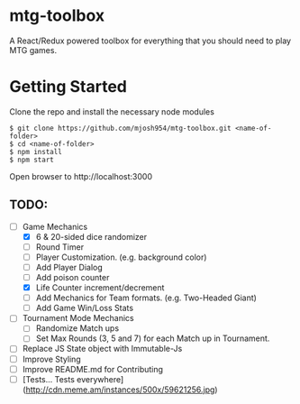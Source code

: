 # mtg-toolbox
A React/Redux powered toolbox for everything that you should need to play MTG games.

# Getting Started
Clone the repo and install the necessary node modules
```
$ git clone https://github.com/mjosh954/mtg-toolbox.git <name-of-folder>
$ cd <name-of-folder>
$ npm install
$ npm start
```
Open browser to http://localhost:3000

## TODO:
- [ ] Game Mechanics
  - [x] 6 & 20-sided dice randomizer
  - [ ] Round Timer
  - [ ] Player Customization. (e.g. background color)
  - [ ] Add Player Dialog
  - [ ] Add poison counter
  - [x] Life Counter increment/decrement
  - [ ] Add Mechanics for Team formats. (e.g. Two-Headed Giant)
  - [ ] Add Game Win/Loss Stats
- [ ] Tournament Mode Mechanics
  - [ ] Randomize Match ups
  - [ ] Set Max Rounds (3, 5 and 7) for each Match up in Tournament.
- [ ] Replace JS State object with Immutable-Js
- [ ] Improve Styling
- [ ] Improve README.md for Contributing
- [ ] [Tests... Tests everywhere] (http://cdn.meme.am/instances/500x/59621256.jpg)
